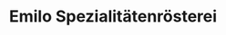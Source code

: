 ---
title: "Emilo Spezialitätenrösterei"
url: /muenchen/emilo-spezialitaetenroesterei/
shop: Kaffee
---